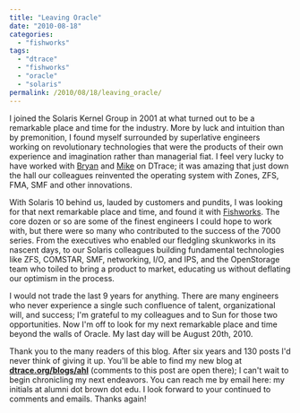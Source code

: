 ```yaml
---
title: "Leaving Oracle"
date: "2010-08-18"
categories:
  - "fishworks"
tags:
  - "dtrace"
  - "fishworks"
  - "oracle"
  - "solaris"
permalink: /2010/08/18/leaving_oracle/
---
```


I joined the Solaris Kernel Group in 2001 at what turned out to be a remarkable place and time for the industry. More by luck and intuition than by premonition, I found myself surrounded by superlative engineers working on revolutionary technologies that were the products of their own experience and imagination rather than managerial fiat. I feel very lucky to have worked with [Bryan](http://dtrace.org/blogs/bmc) and [Mike](http://blogs.sun.com/mws) on DTrace; it was amazing that just down the hall our colleagues reinvented the operating system with Zones, ZFS, FMA, SMF and other innovations.

With Solaris 10 behind us, lauded by customers and pundits, I was looking for that next remarkable place and time, and found it with [Fishworks](http://blogs.sun.com/fishworks). The core dozen or so are some of the finest engineers I could hope to work with, but there were so many who contributed to the success of the 7000 series. From the executives who enabled our fledgling skunkworks in its nascent days, to our Solaris colleagues building fundamental technologies like ZFS, COMSTAR, SMF, networking, I/O, and IPS, and the OpenStorage team who toiled to bring a product to market, educating us without deflating our optimism in the process.

I would not trade the last 9 years for anything. There are many engineers who never experience a single such confluence of talent, organizational will, and success; I'm grateful to my colleagues and to Sun for those two opportunities. Now I'm off to look for my next remarkable place and time beyond the walls of Oracle. My last day will be August 20th, 2010.

Thank you to the many readers of this blog. After six years and 130 posts I'd never think of giving it up. You'll be able to find my new blog at **[dtrace.org/blogs/ahl](http://dtrace.org/blogs/ahl)** (comments to this post are open there); I can't wait to begin chronicling my next endeavors. You can reach me by email here: my initials at alumni dot brown dot edu. I look forward to your continued to comments and emails. Thanks again!
